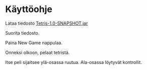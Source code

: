 # Käyttöohje

Lataa tiedosto 
[Tetris-1.0-SNAPSHOT.jar](https://github.com/havemik/otm-harjoitustyo/releases/tag/Loppupalautus)

Suorita tiedosto.

Paina New Game nappulaa.

Onneksi olkoon, pelaat tetristä.

Itse peli sijaitsee ylä-osassa ruutua.
Ala-osassa löytyvät kontrollit.

